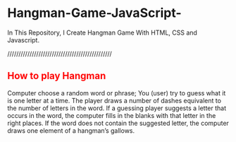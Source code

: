 # Hangman-Game-JavaScript-
In This Repository, I Create Hangman Game With HTML, CSS and Javascript.

///////////////////////////////////////////////

<h2 style="color:red">How to play Hangman</h2>

<p>Computer choose a random word or phrase; You (user) try to guess what it is one letter at a time. The player draws a number of dashes equivalent to the number of letters in the word. If a guessing player suggests a letter that occurs in the word, the computer fills in the blanks with that letter in the right places. If the word does not contain the suggested letter, the computer draws one element of a hangman’s gallows.</p>
